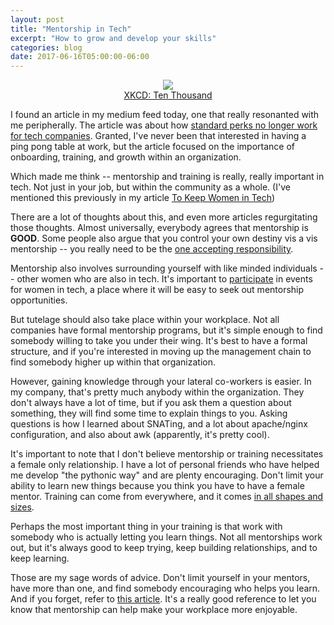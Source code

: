 ```yaml
---
layout: post
title: "Mentorship in Tech"
excerpt: "How to grow and develop your skills"
categories: blog
date: 2017-06-16T05:00:00-06:00
---
```


<center>
<img src="https://imgs.xkcd.com/comics/ten_thousand.png">
<figcaption><a href="https://imgs.xkcd.com/comics/ten_thousand.png">XKCD: Ten Thousand</a></figcaption>
</center>

I found an article in my medium feed today, one that really resonanted with me peripherally.   The article was about how <a href="https://medium.com/startup-grind/why-perks-just-dont-cut-it-anymore-in-tech-5456019b7312"> standard perks no longer work for tech companies</a>.  Granted, I've never been that interested in having a ping pong table at work, but the article focused on the importance of onboarding, training, and growth within an organization.

Which made me think -- mentorship and training is really, really important in tech.  Not just in your job, but within the community as a whole.  (I've mentioned this previously in my article <a href="http://techlady.ninja/blog/To-Keep-Women-in-Tech/">To Keep Women in Tech</a>)

There are a lot of thoughts about this, and even more articles regurgitating those thoughts.  Almost universally, everybody agrees that mentorship is <b>GOOD</b>.  Some people also argue that you control your own destiny vis a vis mentorship -- you really need to be the <a href="http://www.huffingtonpost.com/ekaterina-walter/women-tech-mentors_b_1376061.html">one accepting responsibility</a>.

Mentorship also involves surrounding yourself with like minded individuals -- other women who are also in tech.  It's important to <a href="https://women2.com/stories/2015/08/10/mentoring-relationships-in-tech">participate</a> in events for women in tech, a place where it will be easy to seek out mentorship opportunities.

But tutelage should also take place within your workplace.  Not all companies have formal mentorship programs, but it's simple enough to find somebody willing to take you under their wing.  It's best to have a formal structure, and if you're interested in moving up the management chain to find somebody higher up within that organization.  

However, gaining knowledge through your lateral co-workers is easier. In my company, that's pretty much anybody within the organization.  They don't always have a lot of time, but if you ask them a question about something, they will find some time to explain things to you.  Asking questions is how I learned about SNATing, and a lot about apache/nginx configuration, and also about awk (apparently, it's pretty cool).

It's important to note that I don't believe mentorship or training necessitates a female only relationship.  I have a lot of personal friends who have helped me develop "the pythonic way" and are plenty encouraging.  Don't limit your ability to learn new things because you think you have to have a female mentor.  Training can come from everywhere, and it comes <a href="https://medium.com/@benlesh/thoughts-on-mentorship-in-tech-d46c8401c23c"> in all shapes and sizes</a>.

Perhaps the most important thing in your training is that work with somebody who is actually letting you learn things.  Not all mentorships work out, but it's always good to keep trying, keep building relationships, and to keep learning.

Those are my sage words of advice.  Don't limit yourself in your mentors, have more than one, and find somebody encouraging who helps you learn.  And if you forget, refer to <a href="https://medium.com/facebook-design/what-working-at-facebook-taught-me-about-design-mentorship-fdeda3c108e5">this article</a>.  It's a really good reference to let you know that mentorship can help make your workplace more enjoyable.